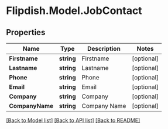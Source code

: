 # Flipdish.Model.JobContact
## Properties

Name | Type | Description | Notes
------------ | ------------- | ------------- | -------------
**Firstname** | **string** | Firstname | [optional] 
**Lastname** | **string** | Lastname | [optional] 
**Phone** | **string** | Phone | [optional] 
**Email** | **string** | Email | [optional] 
**Company** | **string** | Company | [optional] 
**CompanyName** | **string** | Company Name | [optional] 

[[Back to Model list]](../README.md#documentation-for-models) [[Back to API list]](../README.md#documentation-for-api-endpoints) [[Back to README]](../README.md)

